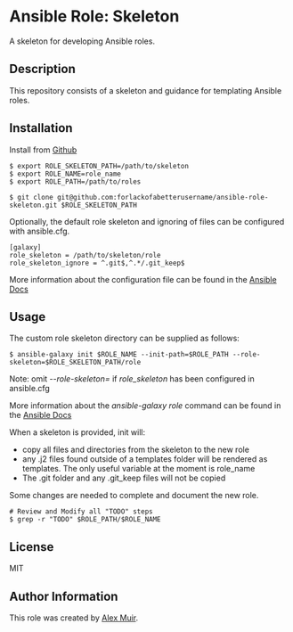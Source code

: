 # Ansible Role: Skeleton
A skeleton for developing Ansible roles.

## Description
This repository consists of a skeleton and guidance for templating Ansible roles.

## Installation
Install from [Github](https://github.com/forlackofabetterusername/ansible-role-skeleton)
```
$ export ROLE_SKELETON_PATH=/path/to/skeleton
$ export ROLE_NAME=role_name
$ export ROLE_PATH=/path/to/roles

$ git clone git@github.com:forlackofabetterusername/ansible-role-skeleton.git $ROLE_SKELETON_PATH
```
Optionally, the default role skeleton and ignoring of files can be configured with ansible.cfg.

```
[galaxy]
role_skeleton = /path/to/skeleton/role
role_skeleton_ignore = ^.git$,^.*/.git_keep$
```
More information about the configuration file can be found in the [Ansible Docs](https://docs.ansible.com/ansible/latest/reference_appendices/config.html#the-configuration-file)

## Usage
The custom role skeleton directory can be supplied as follows:

```
$ ansible-galaxy init $ROLE_NAME --init-path=$ROLE_PATH --role-skeleton=$ROLE_SKELETON_PATH/role
```

Note: omit *--role-skeleton=* if *role_skeleton* has been configured in ansible.cfg

More information about the *ansible-galaxy role* command can be found in the [Ansible Docs](https://docs.ansible.com/ansible/latest/cli/ansible-galaxy.html#role)

When a skeleton is provided, init will:

- copy all files and directories from the skeleton to the new role
- any .j2 files found outside of a templates folder will be rendered as templates. The only useful variable at the moment is role_name
- The .git folder and any .git_keep files will not be copied

Some changes are needed to complete and document the new role.

```
# Review and Modify all "TODO" steps
$ grep -r "TODO" $ROLE_PATH/$ROLE_NAME
```

## License
MIT

## Author Information
This role was created by [Alex Muir](https://www.linkedin.com/in/alexmuir97/).

